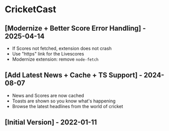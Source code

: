 # CricketCast

## [Modernize + Better Score Error Handling] - 2025-04-14

- If Scores not fetched, extension does not crash
- Use "https" link for the Livescores
- Modernize extension: remove `node-fetch`

## [Add Latest News + Cache + TS Support] - 2024-08-07

- News and Scores are now cached
- Toasts are shown so you know what's happening
- Browse the latest headlines from the world of cricket

## [Initial Version] - 2022-01-11